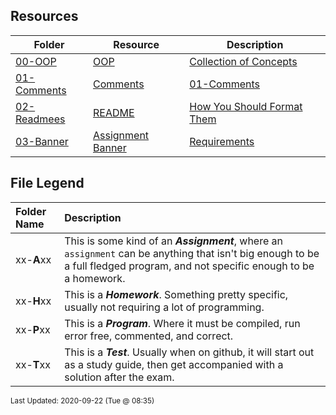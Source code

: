 ## Resources
| Folder | Resource | Description|
 | ------------|------------|------------|
 | [00-OOP](https://github.com/rugbyprof/2143-Object-Oriented-Programming/tree/master/Resources/00-OOP) | [ OOP ](https://github.com/rugbyprof/2143-Object-Oriented-Programming/tree/master/Resources/00-OOP) | [ Collection of Concepts](https://github.com/rugbyprof/2143-Object-Oriented-Programming/tree/master/Resources/00-OOP) | [N/A](https://github.com/rugbyprof/2143-Object-Oriented-Programming/tree/master/Resources/00-OOP) |
 | [01-Comments](https://github.com/rugbyprof/2143-Object-Oriented-Programming/tree/master/Resources/01-Comments) | [ Comments](https://github.com/rugbyprof/2143-Object-Oriented-Programming/tree/master/Resources/01-Comments) | [01-Comments](https://github.com/rugbyprof/2143-Object-Oriented-Programming/tree/master/Resources/01-Comments) | [ Example Program Comment Block](https://github.com/rugbyprof/2143-Object-Oriented-Programming/tree/master/Resources/01-Comments) | [01-Comments](https://github.com/rugbyprof/2143-Object-Oriented-Programming/tree/master/Resources/01-Comments) | [ Acceptable](https://github.com/rugbyprof/2143-Object-Oriented-Programming/tree/master/Resources/01-Comments) | [01-Comments](https://github.com/rugbyprof/2143-Object-Oriented-Programming/tree/master/Resources/01-Comments) | [ OR](https://github.com/rugbyprof/2143-Object-Oriented-Programming/tree/master/Resources/01-Comments) | [01-Comments](https://github.com/rugbyprof/2143-Object-Oriented-Programming/tree/master/Resources/01-Comments) | [ Program Comment Template:](https://github.com/rugbyprof/2143-Object-Oriented-Programming/tree/master/Resources/01-Comments) | [01-Comments](https://github.com/rugbyprof/2143-Object-Oriented-Programming/tree/master/Resources/01-Comments) | [ Program Comment Example:](https://github.com/rugbyprof/2143-Object-Oriented-Programming/tree/master/Resources/01-Comments) | [01-Comments](https://github.com/rugbyprof/2143-Object-Oriented-Programming/tree/master/Resources/01-Comments) | [ Class Comment](https://github.com/rugbyprof/2143-Object-Oriented-Programming/tree/master/Resources/01-Comments) | [01-Comments](https://github.com/rugbyprof/2143-Object-Oriented-Programming/tree/master/Resources/01-Comments) | [ Class Comment Template:](https://github.com/rugbyprof/2143-Object-Oriented-Programming/tree/master/Resources/01-Comments) | [01-Comments](https://github.com/rugbyprof/2143-Object-Oriented-Programming/tree/master/Resources/01-Comments) | [ Class Comment Example:](https://github.com/rugbyprof/2143-Object-Oriented-Programming/tree/master/Resources/01-Comments) | [01-Comments](https://github.com/rugbyprof/2143-Object-Oriented-Programming/tree/master/Resources/01-Comments) | [ Function Comment](https://github.com/rugbyprof/2143-Object-Oriented-Programming/tree/master/Resources/01-Comments) | [01-Comments](https://github.com/rugbyprof/2143-Object-Oriented-Programming/tree/master/Resources/01-Comments) | [ Function Comment Example:](https://github.com/rugbyprof/2143-Object-Oriented-Programming/tree/master/Resources/01-Comments) | [01-Comments](https://github.com/rugbyprof/2143-Object-Oriented-Programming/tree/master/Resources/01-Comments) | [ Comments in General](https://github.com/rugbyprof/2143-Object-Oriented-Programming/tree/master/Resources/01-Comments) | [01-Comments](https://github.com/rugbyprof/2143-Object-Oriented-Programming/tree/master/Resources/01-Comments) | [ Style of Comments](https://github.com/rugbyprof/2143-Object-Oriented-Programming/tree/master/Resources/01-Comments) | [N/A](https://github.com/rugbyprof/2143-Object-Oriented-Programming/tree/master/Resources/01-Comments) |
 | [02-Readmees](https://github.com/rugbyprof/2143-Object-Oriented-Programming/tree/master/Resources/02-Readmees) | [ README ](https://github.com/rugbyprof/2143-Object-Oriented-Programming/tree/master/Resources/02-Readmees) | [ How You Should Format Them](https://github.com/rugbyprof/2143-Object-Oriented-Programming/tree/master/Resources/02-Readmees) | [02-Readmees](https://github.com/rugbyprof/2143-Object-Oriented-Programming/tree/master/Resources/02-Readmees) | [ README's For Assignments](https://github.com/rugbyprof/2143-Object-Oriented-Programming/tree/master/Resources/02-Readmees) | [02-Readmees](https://github.com/rugbyprof/2143-Object-Oriented-Programming/tree/master/Resources/02-Readmees) | [ Common Errors](https://github.com/rugbyprof/2143-Object-Oriented-Programming/tree/master/Resources/02-Readmees) | [02-Readmees](https://github.com/rugbyprof/2143-Object-Oriented-Programming/tree/master/Resources/02-Readmees) | [ Example Assignment README](https://github.com/rugbyprof/2143-Object-Oriented-Programming/tree/master/Resources/02-Readmees) | [02-Readmees](https://github.com/rugbyprof/2143-Object-Oriented-Programming/tree/master/Resources/02-Readmees) | [ P02 ](https://github.com/rugbyprof/2143-Object-Oriented-Programming/tree/master/Resources/02-Readmees) | [ Bouncy Balls](https://github.com/rugbyprof/2143-Object-Oriented-Programming/tree/master/Resources/02-Readmees) | [02-Readmees](https://github.com/rugbyprof/2143-Object-Oriented-Programming/tree/master/Resources/02-Readmees) | [ Sally Smith](https://github.com/rugbyprof/2143-Object-Oriented-Programming/tree/master/Resources/02-Readmees) | [02-Readmees](https://github.com/rugbyprof/2143-Object-Oriented-Programming/tree/master/Resources/02-Readmees) | [ Description:](https://github.com/rugbyprof/2143-Object-Oriented-Programming/tree/master/Resources/02-Readmees) | [02-Readmees](https://github.com/rugbyprof/2143-Object-Oriented-Programming/tree/master/Resources/02-Readmees) | [ Files](https://github.com/rugbyprof/2143-Object-Oriented-Programming/tree/master/Resources/02-Readmees) | [02-Readmees](https://github.com/rugbyprof/2143-Object-Oriented-Programming/tree/master/Resources/02-Readmees) | [|      | File            | Description                                        |](https://github.com/rugbyprof/2143-Object-Oriented-Programming/tree/master/Resources/02-Readmees) | [02-Readmees](https://github.com/rugbyprof/2143-Object-Oriented-Programming/tree/master/Resources/02-Readmees) | [ Instructions](https://github.com/rugbyprof/2143-Object-Oriented-Programming/tree/master/Resources/02-Readmees) | [N/A](https://github.com/rugbyprof/2143-Object-Oriented-Programming/tree/master/Resources/02-Readmees) |
 | [03-Banner](https://github.com/rugbyprof/2143-Object-Oriented-Programming/tree/master/Resources/03-Banner) | [ Assignment Banner ](https://github.com/rugbyprof/2143-Object-Oriented-Programming/tree/master/Resources/03-Banner) | [ Requirements](https://github.com/rugbyprof/2143-Object-Oriented-Programming/tree/master/Resources/03-Banner) | [03-Banner](https://github.com/rugbyprof/2143-Object-Oriented-Programming/tree/master/Resources/03-Banner) | [ Overview](https://github.com/rugbyprof/2143-Object-Oriented-Programming/tree/master/Resources/03-Banner) | [03-Banner](https://github.com/rugbyprof/2143-Object-Oriented-Programming/tree/master/Resources/03-Banner) | [ VSCode Plugin](https://github.com/rugbyprof/2143-Object-Oriented-Programming/tree/master/Resources/03-Banner) | [N/A](https://github.com/rugbyprof/2143-Object-Oriented-Programming/tree/master/Resources/03-Banner) |
 
    
## File Legend

| Folder Name | Description |
|:-----------|:-------------|
|xx-**A**xx | This is some kind of an ***Assignment***, where an `assignment` can be anything that isn't big enough to be a full fledged program, and not specific enough to be a homework. |
|xx-**H**xx | This is a ***Homework***. Something pretty specific, usually not requiring a lot of programming. |
|xx-**P**xx | This is a ***Program***. Where it must be compiled, run error free, commented, and correct. |
|xx-**T**xx | This is a ***Test***. Usually when on github, it will start out as a study guide, then get accompanied with a solution after the exam. |

    
<sup>Last Updated: 2020-09-22 (Tue @ 08:35)</sup>